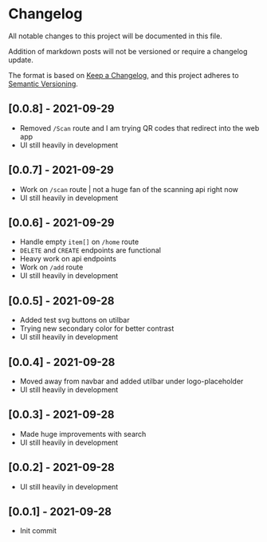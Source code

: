 # Changelog

All notable changes to this project will be documented in this file.

Addition of markdown posts will not be versioned or require a changelog update.

The format is based on [Keep a Changelog](https://keepachangelog.com/en/1.0.0/),
and this project adheres to [Semantic Versioning](https://semver.org/spec/v2.0.0.html).

## [0.0.8] - 2021-09-29

- Removed `/Scan` route and I am trying QR codes that redirect into the web app
- UI still heavily in development

## [0.0.7] - 2021-09-29

- Work on `/scan` route | not a huge fan of the scanning api right now
- UI still heavily in development

## [0.0.6] - 2021-09-29

- Handle empty `item[]` on `/home` route
- `DELETE` and `CREATE` endpoints are functional
- Heavy work on api endpoints
- Work on `/add` route
- UI still heavily in development

## [0.0.5] - 2021-09-28

- Added test svg buttons on utilbar
- Trying new secondary color for better contrast
- UI still heavily in development

## [0.0.4] - 2021-09-28

- Moved away from navbar and added utilbar under logo-placeholder
- UI still heavily in development

## [0.0.3] - 2021-09-28

- Made huge improvements with search
- UI still heavily in development

## [0.0.2] - 2021-09-28

- UI still heavily in development

## [0.0.1] - 2021-09-28

- Init commit
